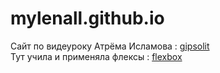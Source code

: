 # mylenall.github.io

Сайт по видеуроку Атрёма Исламова : [gipsolit](https://mylenall.github.io/gipsolit/)  
Тут учила и применяла флексы : [flexbox](https://mylenall.github.io/learning-flexbox/)  
